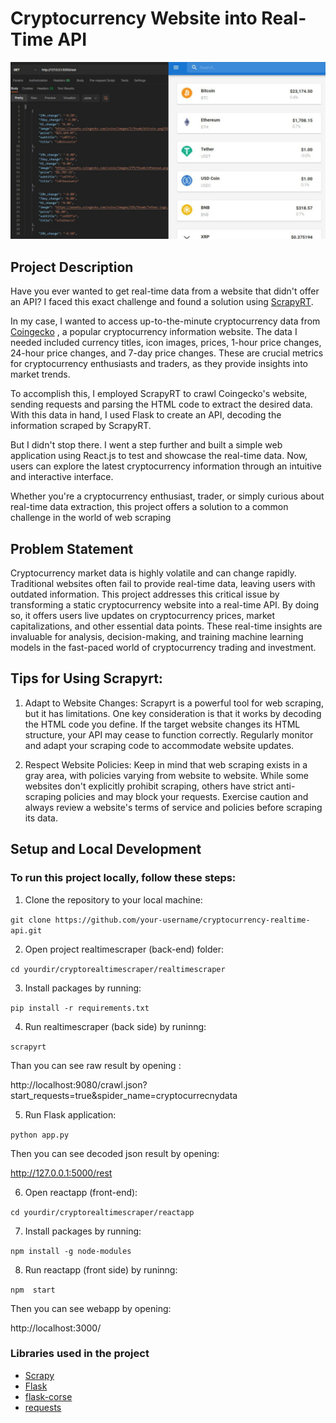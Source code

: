 # Cryptocurrency Website into Real-Time API

![alt Text](src/back_and_front.jpg)

## Project Description

Have you ever wanted to get real-time data from a website that didn't offer an API? I faced this exact challenge and found a solution using [ScrapyRT](https://scrapyrt.readthedocs.io/en/stable/).

In my case, I wanted to access up-to-the-minute cryptocurrency data from [Coingecko](https://www.coingecko.com/) , a popular cryptocurrency information website. The data I needed included currency titles, icon images, prices, 1-hour price changes, 24-hour price changes, and 7-day price changes. These are crucial metrics for cryptocurrency enthusiasts and traders, as they provide insights into market trends.

To accomplish this, I employed ScrapyRT to crawl Coingecko's website, sending requests and parsing the HTML code to extract the desired data. With this data in hand, I used Flask to create an API, decoding the information scraped by ScrapyRT.

But I didn't stop there. I went a step further and built a simple web application using React.js to test and showcase the real-time data. Now, users can explore the latest cryptocurrency information through an intuitive and interactive interface.

Whether you're a cryptocurrency enthusiast, trader, or simply curious about real-time data extraction, this project offers a solution to a common challenge in the world of web scraping

## Problem Statement

Cryptocurrency market data is highly volatile and can change rapidly. Traditional websites often fail to provide real-time data, leaving users with outdated information. This project addresses this critical issue by transforming a static cryptocurrency website into a real-time API. By doing so, it offers users live updates on cryptocurrency prices, market capitalizations, and other essential data points. These real-time insights are invaluable for analysis, decision-making, and training machine learning models in the fast-paced world of cryptocurrency trading and investment.

## Tips for Using Scrapyrt:

1. Adapt to Website Changes:
Scrapyrt is a powerful tool for web scraping, but it has limitations. One key consideration is that it works by decoding the HTML code you define. If the target website changes its HTML structure, your API may cease to function correctly. Regularly monitor and adapt your scraping code to accommodate website updates.

2. Respect Website Policies:
Keep in mind that web scraping exists in a gray area, with policies varying from website to website. While some websites don't explicitly prohibit scraping, others have strict anti-scraping policies and may block your requests. Exercise caution and always review a website's terms of service and policies before scraping its data.

## Setup and Local Development

### To run this project locally, follow these steps:

1. Clone the repository to your local machine:

`git clone https://github.com/your-username/cryptocurrency-realtime-api.git`

2. Open project realtimescraper (back-end) folder:

`cd yourdir/cryptorealtimescraper/realtimescraper`

3. Install packages by running:

`pip install -r requirements.txt`

4. Run realtimescraper (back side) by runinng:

`scrapyrt`

Than you can see raw result by opening :

http://localhost:9080/crawl.json?start_requests=true&spider_name=cryptocurrecnydata


5. Run Flask application:
   
`python app.py`

Then you can see decoded json result by opening:

http://127.0.0.1:5000/rest

6. Open reactapp (front-end):
   
`cd yourdir/cryptorealtimescraper/reactapp`

7. Install packages by running:

`npm install -g node-modules`

8. Run reactapp (front side) by runinng:

`npm  start`

Then you can see webapp by opening:

http://localhost:3000/

### Libraries used in the project

- [Scrapy](https://scrapy.org/)
- [Flask](https://flask.palletsprojects.com/en/2.1.x/installation/)
- [flask-corse](https://flask-cors.readthedocs.io/en/latest/)
- [requests](https://pypi.org/project/requests/)
